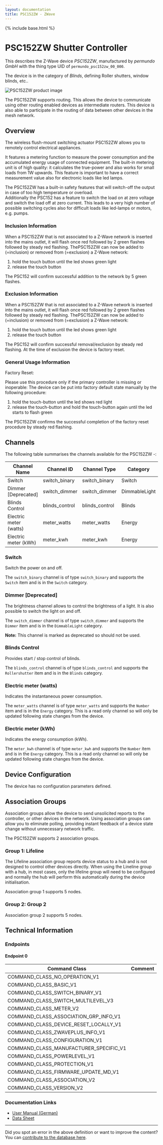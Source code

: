 ```yaml
---
layout: documentation
title: PSC152ZW - ZWave
---
```


{% include base.html %}

# PSC152ZW Shutter Controller
This describes the Z-Wave device *PSC152ZW*, manufactured by *permundo GmbH* with the thing type UID of ```permundo_psc152zw_00_000```.

The device is in the category of *Blinds*, defining Roller shutters, window blinds, etc..

![PSC152ZW product image](https://opensmarthouse.org/zwavedatabase/826/image/)


The PSC152ZW supports routing. This allows the device to communicate using other routing enabled devices as intermediate routers.  This device is also able to participate in the routing of data between other devices in the mesh network.

## Overview

The wireless flush-mount switching actuator PSC152ZW allows you to remotely control electrical appliances.

It features a metering function to measure the power consumption and the accumulated energy usage of connected equipment. The built-in metering unit is of high quality: it calculates the true-power and also works for small loads from 1W upwards. This feature is important to have a correct measurement value also for electronic loads like led lamps.

The PSC152ZW has a built-in safety features that will switch-off the output in case of too high temperature or overload.   
Additionally the PSC152 has a feature to switch the load on at zero voltage and switch the load off at zero current. This leads to a very high number of possible switching cycles also for difficult loads like led-lamps or motors, e.g. pumps. 

### Inclusion Information

When a PSC152ZW that is not associated to a Z-Wave network is inserted into the mains outlet, it will flash once red followed by 2 green flashes followed by steady red flashing. ThePSC152ZW can now be added to (=inclusion) or removed from (=exclusion) a Z-Wave network:

  1. hold the touch button until the led shows green light
  2. release the touch button

The PSC152 will confirm successful addition to the network by 5 green flashes. 

### Exclusion Information

When a PSC152ZW that is not associated to a Z-Wave network is inserted into the mains outlet, it will flash once red followed by 2 green flashes followed by steady red flashing. ThePSC152ZW can now be added to (=inclusion) or removed from (=exclusion) a Z-Wave network:

  1. hold the touch button until the led shows green light
  2. release the touch button

The PSC152 will confirm successful removal/exclusion by steady red flashing. At the time of exclusion the device is factory reset.

### General Usage Information

Factory Reset:

Please use this procedure only if the primary controller is missing or inoperable: The device can be put into factory default state manually by the following procedure:

  1. hold the touch-button until the led shows red light
  2. release the touch-button and hold the touch-button again until the led starts to flash green

The PSC152ZW confirms the successful completion of the factory reset procedure by steady red flashing.

## Channels

The following table summarises the channels available for the PSC152ZW -:

| Channel Name | Channel ID | Channel Type | Category | Item Type |
|--------------|------------|--------------|----------|-----------|
| Switch | switch_binary | switch_binary | Switch | Switch | 
| Dimmer  [Deprecated]| switch_dimmer | switch_dimmer | DimmableLight | Dimmer | 
| Blinds Control | blinds_control | blinds_control | Blinds | Rollershutter | 
| Electric meter (watts) | meter_watts | meter_watts | Energy | Number | 
| Electric meter (kWh) | meter_kwh | meter_kwh | Energy | Number | 

### Switch
Switch the power on and off.

The ```switch_binary``` channel is of type ```switch_binary``` and supports the ```Switch``` item and is in the ```Switch``` category.

### Dimmer [Deprecated]
The brightness channel allows to control the brightness of a light.
            It is also possible to switch the light on and off.

The ```switch_dimmer``` channel is of type ```switch_dimmer``` and supports the ```Dimmer``` item and is in the ```DimmableLight``` category.

**Note:** This channel is marked as deprecated so should not be used.

### Blinds Control
Provides start / stop control of blinds.

The ```blinds_control``` channel is of type ```blinds_control``` and supports the ```Rollershutter``` item and is in the ```Blinds``` category.

### Electric meter (watts)
Indicates the instantaneous power consumption.

The ```meter_watts``` channel is of type ```meter_watts``` and supports the ```Number``` item and is in the ```Energy``` category. This is a read only channel so will only be updated following state changes from the device.

### Electric meter (kWh)
Indicates the energy consumption (kWh).

The ```meter_kwh``` channel is of type ```meter_kwh``` and supports the ```Number``` item and is in the ```Energy``` category. This is a read only channel so will only be updated following state changes from the device.



## Device Configuration

The device has no configuration parameters defined.

## Association Groups

Association groups allow the device to send unsolicited reports to the controller, or other devices in the network. Using association groups can allow you to eliminate polling, providing instant feedback of a device state change without unnecessary network traffic.

The PSC152ZW supports 2 association groups.

### Group 1: Lifeline

The Lifeline association group reports device status to a hub and is not designed to control other devices directly. When using the Lineline group with a hub, in most cases, only the lifeline group will need to be configured and normally the hub will perform this automatically during the device initialisation.

Association group 1 supports 5 nodes.

### Group 2: Group 2


Association group 2 supports 5 nodes.

## Technical Information

### Endpoints

#### Endpoint 0

| Command Class | Comment |
|---------------|---------|
| COMMAND_CLASS_NO_OPERATION_V1| |
| COMMAND_CLASS_BASIC_V1| |
| COMMAND_CLASS_SWITCH_BINARY_V1| |
| COMMAND_CLASS_SWITCH_MULTILEVEL_V3| |
| COMMAND_CLASS_METER_V2| |
| COMMAND_CLASS_ASSOCIATION_GRP_INFO_V1| |
| COMMAND_CLASS_DEVICE_RESET_LOCALLY_V1| |
| COMMAND_CLASS_ZWAVEPLUS_INFO_V1| |
| COMMAND_CLASS_CONFIGURATION_V1| |
| COMMAND_CLASS_MANUFACTURER_SPECIFIC_V1| |
| COMMAND_CLASS_POWERLEVEL_V1| |
| COMMAND_CLASS_PROTECTION_V1| |
| COMMAND_CLASS_FIRMWARE_UPDATE_MD_V1| |
| COMMAND_CLASS_ASSOCIATION_V2| |
| COMMAND_CLASS_VERSION_V2| |

### Documentation Links

* [User Manual (German)](https://opensmarthouse.org/zwavedatabase/826/PSC152ZW-G4-V208.pdf)
* [Data Sheet](https://opensmarthouse.org/zwavedatabase/826/PSC152-DS-EN-JAN17.pdf)

---

Did you spot an error in the above definition or want to improve the content?
You can [contribute to the database here](https://opensmarthouse.org/zwavedatabase/826).
